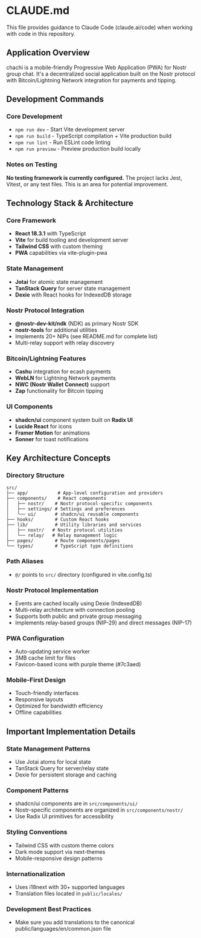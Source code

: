 # CLAUDE.md

This file provides guidance to Claude Code (claude.ai/code) when working with code in this repository.

## Application Overview

chachi is a mobile-friendly Progressive Web Application (PWA) for Nostr group chat. It's a decentralized social application built on the Nostr protocol with Bitcoin/Lightning Network integration for payments and tipping.

## Development Commands

### Core Development
- `npm run dev` - Start Vite development server
- `npm run build` - TypeScript compilation + Vite production build  
- `npm run lint` - Run ESLint code linting
- `npm run preview` - Preview production build locally

### Notes on Testing
**No testing framework is currently configured.** The project lacks Jest, Vitest, or any test files. This is an area for potential improvement.

## Technology Stack & Architecture

### Core Framework
- **React 18.3.1** with TypeScript
- **Vite** for build tooling and development server
- **Tailwind CSS** with custom theming
- **PWA** capabilities via vite-plugin-pwa

### State Management
- **Jotai** for atomic state management
- **TanStack Query** for server state management  
- **Dexie** with React hooks for IndexedDB storage

### Nostr Protocol Integration
- **@nostr-dev-kit/ndk** (NDK) as primary Nostr SDK
- **nostr-tools** for additional utilities
- Implements 20+ NIPs (see README.md for complete list)
- Multi-relay support with relay discovery

### Bitcoin/Lightning Features
- **Cashu** integration for ecash payments
- **WebLN** for Lightning Network payments
- **NWC (Nostr Wallet Connect)** support
- **Zap** functionality for Bitcoin tipping

### UI Components
- **shadcn/ui** component system built on **Radix UI**
- **Lucide React** for icons
- **Framer Motion** for animations
- **Sonner** for toast notifications

## Key Architecture Concepts

### Directory Structure
```
src/
├── app/           # App-level configuration and providers
├── components/    # React components
│   ├── nostr/    # Nostr protocol-specific components
│   ├── settings/ # Settings and preferences
│   └── ui/       # shadcn/ui reusable components
├── hooks/        # Custom React hooks
├── lib/          # Utility libraries and services
│   ├── nostr/   # Nostr protocol utilities
│   └── relay/   # Relay management logic
├── pages/        # Route components/pages
└── types/        # TypeScript type definitions
```

### Path Aliases
- `@/` points to `src/` directory (configured in vite.config.ts)

### Nostr Protocol Implementation
- Events are cached locally using Dexie (IndexedDB)
- Multi-relay architecture with connection pooling
- Supports both public and private group messaging
- Implements relay-based groups (NIP-29) and direct messages (NIP-17)

### PWA Configuration
- Auto-updating service worker
- 3MB cache limit for files
- Favicon-based icons with purple theme (#7c3aed)

### Mobile-First Design
- Touch-friendly interfaces
- Responsive layouts
- Optimized for bandwidth efficiency
- Offline capabilities

## Important Implementation Details

### State Management Patterns
- Use Jotai atoms for local state
- TanStack Query for server/relay state
- Dexie for persistent storage and caching

### Component Patterns
- shadcn/ui components are in `src/components/ui/`
- Nostr-specific components are organized in `src/components/nostr/`
- Use Radix UI primitives for accessibility

### Styling Conventions
- Tailwind CSS with custom theme colors
- Dark mode support via next-themes
- Mobile-responsive design patterns

### Internationalization
- Uses i18next with 30+ supported languages
- Translation files located in `public/locales/`

### Development Best Practices
- Make sure you add translations to the canonical public/languages/en/common.json file